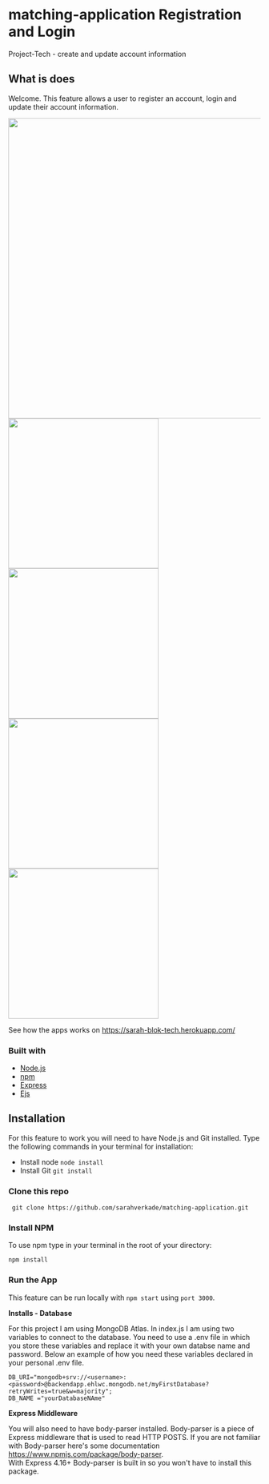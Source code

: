 # matching-application Registration and Login
Project-Tech  - create and update account information 

## What is does
Welcome. This feature allows a user to register an account, login and update their account information. 

<img src="https://github.com/sarahverkade/matching-application/blob/main/public/images/wireframeApp.png" width="600">

<img src="https://github.com/sarahverkade/matching-application/blob/main/public/images/registerPage.png" width="300">
<img src="https://github.com/sarahverkade/matching-application/blob/main/public/images/loginPage.png" width="300">
<img src="https://github.com/sarahverkade/matching-application/blob/main/public/images/profilePage.png" width="300">
<img src="https://github.com/sarahverkade/matching-application/blob/main/public/images/editProfilePage.png" width="300">

See how the apps works on https://sarah-blok-tech.herokuapp.com/

### Built with

- [Node.js][1]
- [npm][2]
- [Express][3]
- [Ejs][4]


## Installation 

For this feature to work you will need to have Node.js and Git installed. Type the following commands in your terminal for installation:

- Install node `node install`
- Install Git `git install`

### Clone this repo

``` git clone https://github.com/sarahverkade/matching-application.git```

### Install NPM 

To use npm type in your terminal in the root of your directory: 

``` npm install ```

### Run the App

This feature can be run locally with ``` npm start ``` using `port 3000`. 


**Installs - Database**

For this project I am using MongoDB Atlas. In index.js I am using two variables to connect to the database. You need to use a .env file in which you store these variables and replace it with your own databse name and password. Below an example of how you need these variables declared in your personal .env file.

```
DB_URI="mongodb+srv://<username>:<password>@backendapp.ehlwc.mongodb.net/myFirstDatabase?retryWrites=true&w=majority";
DB_NAME ="yourDatabaseNAme"
```

**Express Middleware** 

You will also need to have body-parser installed. Body-parser is a piece of Express middleware that is used to read HTTP POSTS. If you are not familiar with Body-parser here's some documentation <https://www.npmjs.com/package/body-parser>.<br>With Express 4.16+ Body-parser is built in so you won't have to install this package. 


[1]: https://nodejs.org/en/
[2]: https://www.npmjs.com/
[3]: https://expressjs.com/
[4]: https://ejs.co/